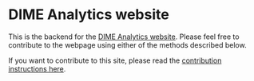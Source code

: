 # DIME Analytics website

This is the backend for the [DIME Analytics website](https://worldbank.github.io/dimeanalytics/). Please feel free to contribute to the webpage using either of the methods described below.

If you want to contribute to this site, please read the [contribution instructions here](https://github.com/worldbank/dimeanalytics/blob/master/_MkDocs/docs/z-contributing.md).
